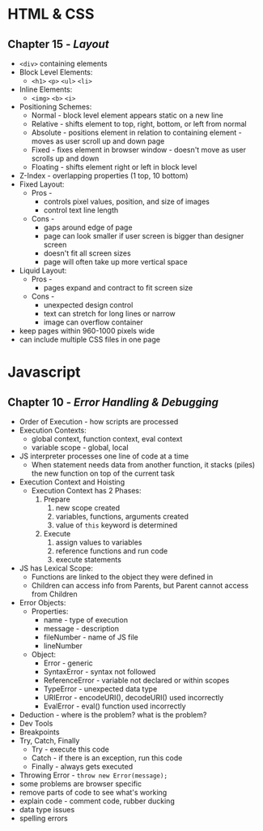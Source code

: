 # HTML & CSS

## Chapter 15 - *Layout*

* `<div>` containing elements
* Block Level Elements:
    * `<h1>` `<p>` `<ul>` `<li>`
* Inline Elements:
    * `<img>` `<b>` `<i>`
* Positioning Schemes:
    * Normal - block level element appears static on a new line
    * Relative - shifts element to top, right, bottom, or left from normal
    * Absolute - positions element in relation to containing element - moves as user scroll up and down page
    * Fixed - fixes element in browser window - doesn't move as user scrolls up and down
    * Floating - shifts element right or left in block level
* Z-Index - overlapping properties (1 top, 10 bottom)
* Fixed Layout:
    * Pros - 
        * controls pixel values, position, and size of images
        * control text line length
    * Cons - 
        * gaps around edge of page
        * page can look smaller if user screen is bigger than designer screen
        * doesn't fit all screen sizes
        * page will often take up more vertical space
* Liquid Layout:
    * Pros - 
        * pages expand and contract to fit screen size
    * Cons - 
        * unexpected design control
        * text can stretch for long lines or narrow
        * image can overflow container
* keep pages within 960-1000 pixels wide
* can include multiple CSS files in one page



# Javascript

## Chapter 10 - *Error Handling & Debugging*

* Order of Execution - how scripts are processed
* Execution Contexts:
    * global context, function context, eval context 
    * variable scope - global, local
* JS interpreter processes one line of code at a time
    * When statement needs data from another function, it stacks (piles) the new function on top of the current task
* Execution Context and Hoisting
    * Execution Context has 2 Phases:
        1) Prepare
            1) new scope created
            1) variables, functions, arguments created
            1) value of `this` keyword is determined
        1) Execute
            1) assign values to variables
            1) reference functions and run code
            1) execute statements
* JS has Lexical Scope:
    * Functions are linked to the object they were defined in
    * Children can access info from Parents, but Parent cannot access from Children
* Error Objects:
    * Properties:
        * name - type of execution
        * message - description
        * fileNumber - name of JS file
        * lineNumber
    * Object:
        * Error - generic 
        * SyntaxError - syntax not followed
        * ReferenceError - variable not declared or within scopes
        * TypeError - unexpected data type
        * URIError - encodeURI(), decodeURI() used incorrectly
        * EvalError - eval() function used incorrectly
* Deduction - where is the problem? what is the problem?
* Dev Tools
* Breakpoints
* Try, Catch, Finally
    * Try - execute this code
    * Catch - if there is an exception, run this code
    * Finally - always gets executed
* Throwing Error - `throw new Error(message);`
* some problems are browser specific
* remove parts of code to see what's working
* explain code - comment code, rubber ducking
* data type issues
* spelling errors